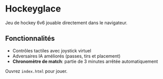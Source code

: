 # Hockeyglace

Jeu de hockey 6v6 jouable directement dans le navigateur.

## Fonctionnalités
- Contrôles tactiles avec joystick virtuel
- Adversaires IA améliorés (passes, tirs et placement)
- **Chronomètre de match**: partie de 3 minutes arrêtée automatiquement

Ouvrez `index.html` pour jouer.